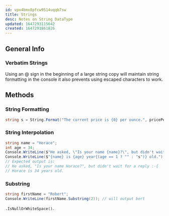 ```yaml
---
id: vpx4bmx8pfcw9514uqqb7sw
title: Strings
desc: Notes on String DataType
updated: 1647293115642
created: 1647291861826
---
```

## General Info

### Verbatim Strings

Using an @ sign in the beginning of a large string copy will maintain string formatting in the console it also prevents using escaped characters to work.

## Methods

### String Formatting

```csharp
string s = String.Format("The current price is {0} per ounce.", pricePerOunce);
```

### String Interpolation

```csharp
string name = "Horace";
int age = 34;
Console.WriteLine($"He asked, \"Is your name {name}?\", but didn't wait for a reply :-{{");
Console.WriteLine($"{name} is {age} year{(age == 1 ? "" : "s")} old.");
// Expected output is:
// He asked, "Is your name Horace?", but didn't wait for a reply :-{
// Horace is 34 years old.
```


### Substring

```csharp
string firstName = "Robert";
Console.WriteLine(firstName.Substring(2)); // will output bert
```

`.IsNullOrWhiteSpace()`.
